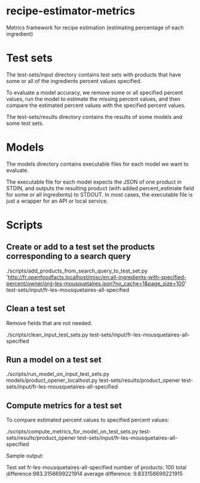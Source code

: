 # recipe-estimator-metrics

Metrics framework for recipe estimation (estimating percentage of each ingredient)


# Test sets

The test-sets/input directory contains test sets with products that have some or all of the ingredients percent values specified.

To evaluate a model accuracy, we remove some or all specified percent values, run the model to estimate the missing percent values, and then compare the estimated percent values with the specified percent values.

The test-sets/results directory contains the results of some models and some test sets.

# Models

The models directory contains executable files for each model we want to evaluate.

The executable file for each model expects the JSON of one product in STDIN, and outputs the resulting product (with added percent_estimate field for some or all ingredients) to STDOUT. In most cases, the executable file is just a wrapper for an API or local service.

# Scripts

## Create or add to a test set the products corresponding to a search query

./scripts/add_products_from_search_query_to_test_set.py 'http://fr.openfoodfacts.localhost/misc/en:all-ingredients-with-specified-percent/owner/org-les-mousquetaires.json?no_cache=1&page_size=100' test-sets/input/fr-les-mousquetaires-all-specified 

## Clean a test set

Remove fields that are not needed.

./scripts/clean_input_test_sets.py test-sets/input/fr-les-mousquetaires-all-specified

## Run a model on a test set

./scripts/run_model_on_input_test_sets.py models/product_opener_localhost.py test-sets/results/product_opener test-sets/input/fr-les-mousquetaires-all-specified

## Compute metrics for a test set

To compare estimated percent values to specified percent values:

./scripts/compute_metrics_for_model_on_test_sets.py test-sets/results/product_opener test-sets/input/fr-les-mousquetaires-all-specified

Sample output:

Test set fr-les-mousquetaires-all-specified
number of products: 100
total difference:983.3156699221914
average difference: 9.833156699221915
